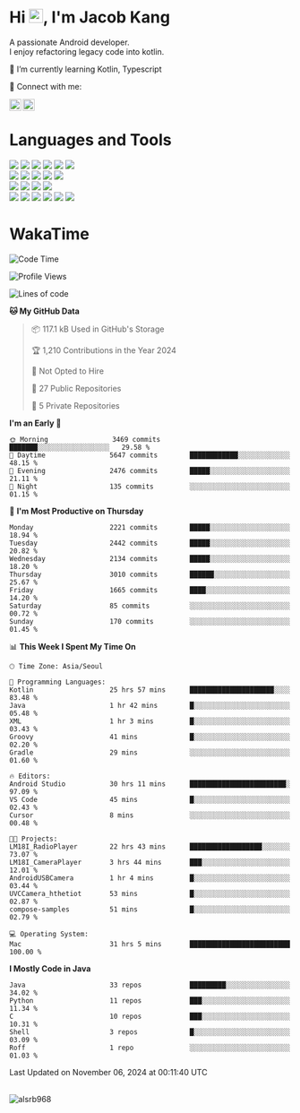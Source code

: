 # Hi <img src="https://media.giphy.com/media/hvRJCLFzcasrR4ia7z/giphy.gif" width="25px">, I'm Jacob Kang
A passionate Android developer.
</br>
I enjoy refactoring legacy code into kotlin.

🌱 I’m currently learning Kotlin, Typescript

🤝 Connect with me:

<a href="https://www.linkedin.com/in/minkyu-kang-b7477b1b2/"><img align="left" src="https://raw.githubusercontent.com/yushi1007/yushi1007/main/images/linkedin.svg" alt="Minkyu Kang | LinkedIn" width="21px"/></a>
<a href="https://www.instagram.com/_jacob_kang/"><img align="left" src="https://raw.githubusercontent.com/yushi1007/yushi1007/main/images/instagram.svg" alt="Jacob Kang | Instagram" width="21px"/></a>

</br>

# Languages and Tools

<div align="left">
<img src="https://img.shields.io/badge/java-007396?logo=java&logoColor=white"/>
<img src="https://img.shields.io/badge/kotlin-7F52FF?logo=kotlin&logoColor=white"/>
<img src="https://img.shields.io/badge/python-3776AB?logo=python&logoColor=white"/>
<img src="https://img.shields.io/badge/bash shell-4EAA25?logo=gnubash&logoColor=white"/>
<img src="https://img.shields.io/badge/c-A8B9CC?logo=c&logoColor=white"/>
<img src="https://img.shields.io/badge/c++-00599C?logo=c%2b%2b&logoColor=white"/>
</div>
<div align="left">
<img src="https://img.shields.io/badge/git-F05032?logo=git&logoColor=white"/>
<img src="https://img.shields.io/badge/github-181717?logo=github&logoColor=white"/>
<img src="https://img.shields.io/badge/mysql-4479A1?logo=mysql&logoColor=white"/>
<img src="https://img.shields.io/badge/sqlite-003B57?logo=sqlite&logoColor=white"/>
<img src="https://img.shields.io/badge/amazon AWS-232F3E?logo=amazonaws&logoColor=white"/>
</div>
<div align="left">
<img src="https://img.shields.io/badge/android-3DDC84?logo=android&logoColor=white"/>
<img src="https://img.shields.io/badge/linux-FCC624?logo=linux&logoColor=white"/>
<img src="https://img.shields.io/badge/flask-000000?logo=flask&logoColor=white"/>
<img src="https://img.shields.io/badge/arduino-00979D?logo=arduino&logoColor=white"/>
</div>
<div align="left">
<img src="https://img.shields.io/badge/slack-4A154B?logo=slack&logoColor=white"/>
<img src="https://img.shields.io/badge/notion-000000?logo=notion&logoColor=white"/>
<img src="https://img.shields.io/badge/jira-0052CC?logo=jira&logoColor=white"/>
<img src="https://img.shields.io/badge/postman-FF6C37?logo=postman&logoColor=white"/>
<img src="https://img.shields.io/badge/intellij-000000?logo=intellijidea&logoColor=white"/>
<img src="https://img.shields.io/badge/pycharm-000000?logo=pycharm&logoColor=white"/>
</div>

# WakaTime

<!--START_SECTION:waka-->
![Code Time](http://img.shields.io/badge/Code%20Time-4%2C342%20hrs%2010%20mins-blue)

![Profile Views](http://img.shields.io/badge/Profile%20Views-0-blue)

![Lines of code](https://img.shields.io/badge/From%20Hello%20World%20I%27ve%20Written-5.6%20million%20lines%20of%20code-blue)

**🐱 My GitHub Data** 

> 📦 117.1 kB Used in GitHub's Storage 
 > 
> 🏆 1,210 Contributions in the Year 2024
 > 
> 🚫 Not Opted to Hire
 > 
> 📜 27 Public Repositories 
 > 
> 🔑 5 Private Repositories 
 > 
**I'm an Early 🐤** 

```text
🌞 Morning                3469 commits        ███████░░░░░░░░░░░░░░░░░░   29.58 % 
🌆 Daytime                5647 commits        ████████████░░░░░░░░░░░░░   48.15 % 
🌃 Evening                2476 commits        █████░░░░░░░░░░░░░░░░░░░░   21.11 % 
🌙 Night                  135 commits         ░░░░░░░░░░░░░░░░░░░░░░░░░   01.15 % 
```
📅 **I'm Most Productive on Thursday** 

```text
Monday                   2221 commits        █████░░░░░░░░░░░░░░░░░░░░   18.94 % 
Tuesday                  2442 commits        █████░░░░░░░░░░░░░░░░░░░░   20.82 % 
Wednesday                2134 commits        █████░░░░░░░░░░░░░░░░░░░░   18.20 % 
Thursday                 3010 commits        ██████░░░░░░░░░░░░░░░░░░░   25.67 % 
Friday                   1665 commits        ████░░░░░░░░░░░░░░░░░░░░░   14.20 % 
Saturday                 85 commits          ░░░░░░░░░░░░░░░░░░░░░░░░░   00.72 % 
Sunday                   170 commits         ░░░░░░░░░░░░░░░░░░░░░░░░░   01.45 % 
```


📊 **This Week I Spent My Time On** 

```text
🕑︎ Time Zone: Asia/Seoul

💬 Programming Languages: 
Kotlin                   25 hrs 57 mins      █████████████████████░░░░   83.48 % 
Java                     1 hr 42 mins        █░░░░░░░░░░░░░░░░░░░░░░░░   05.48 % 
XML                      1 hr 3 mins         █░░░░░░░░░░░░░░░░░░░░░░░░   03.43 % 
Groovy                   41 mins             █░░░░░░░░░░░░░░░░░░░░░░░░   02.20 % 
Gradle                   29 mins             ░░░░░░░░░░░░░░░░░░░░░░░░░   01.60 % 

🔥 Editors: 
Android Studio           30 hrs 11 mins      ████████████████████████░   97.09 % 
VS Code                  45 mins             █░░░░░░░░░░░░░░░░░░░░░░░░   02.43 % 
Cursor                   8 mins              ░░░░░░░░░░░░░░░░░░░░░░░░░   00.48 % 

🐱‍💻 Projects: 
LM18I_RadioPlayer        22 hrs 43 mins      ██████████████████░░░░░░░   73.07 % 
LM18I_CameraPlayer       3 hrs 44 mins       ███░░░░░░░░░░░░░░░░░░░░░░   12.01 % 
AndroidUSBCamera         1 hr 4 mins         █░░░░░░░░░░░░░░░░░░░░░░░░   03.44 % 
UVCCamera_hthetiot       53 mins             █░░░░░░░░░░░░░░░░░░░░░░░░   02.87 % 
compose-samples          51 mins             █░░░░░░░░░░░░░░░░░░░░░░░░   02.79 % 

💻 Operating System: 
Mac                      31 hrs 5 mins       █████████████████████████   100.00 % 
```

**I Mostly Code in Java** 

```text
Java                     33 repos            █████████░░░░░░░░░░░░░░░░   34.02 % 
Python                   11 repos            ███░░░░░░░░░░░░░░░░░░░░░░   11.34 % 
C                        10 repos            ███░░░░░░░░░░░░░░░░░░░░░░   10.31 % 
Shell                    3 repos             █░░░░░░░░░░░░░░░░░░░░░░░░   03.09 % 
Roff                     1 repo              ░░░░░░░░░░░░░░░░░░░░░░░░░   01.03 % 
```




 Last Updated on November 06, 2024 at 00:11:40 UTC
<!--END_SECTION:waka-->

</br>

<div align="left">
<img align="left" src="https://github-readme-stats.vercel.app/api/top-langs?username=alsrb968&show_icons=true&locale=en&layout=compact&theme=dark" alt="alsrb968" />
</div>
